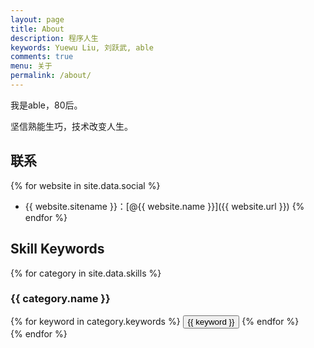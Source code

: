 ```yaml
---
layout: page
title: About
description: 程序人生
keywords: Yuewu Liu, 刘跃武, able
comments: true
menu: 关于
permalink: /about/
---
```


我是able，80后。

坚信熟能生巧，技术改变人生。

## 联系

{% for website in site.data.social %}
* {{ website.sitename }}：[@{{ website.name }}]({{ website.url }})
{% endfor %}

## Skill Keywords

{% for category in site.data.skills %}
### {{ category.name }}
<div class="btn-inline">
{% for keyword in category.keywords %}
<button class="btn btn-outline" type="button">{{ keyword }}</button>
{% endfor %}
</div>
{% endfor %}
